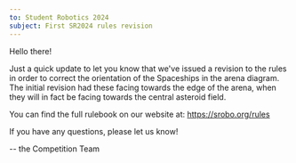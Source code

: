 ```yaml
---
to: Student Robotics 2024
subject: First SR2024 rules revision
---
```


Hello there!

Just a quick update to let you know that we've issued a revision to the rules in
order to correct the orientation of the Spaceships in the arena diagram. The
initial revision had these facing towards the edge of the arena, when they will
in fact be facing towards the central asteroid field.

You can find the full rulebook on our website at: <https://srobo.org/rules>

If you have any questions, please let us know!

-- the Competition Team

